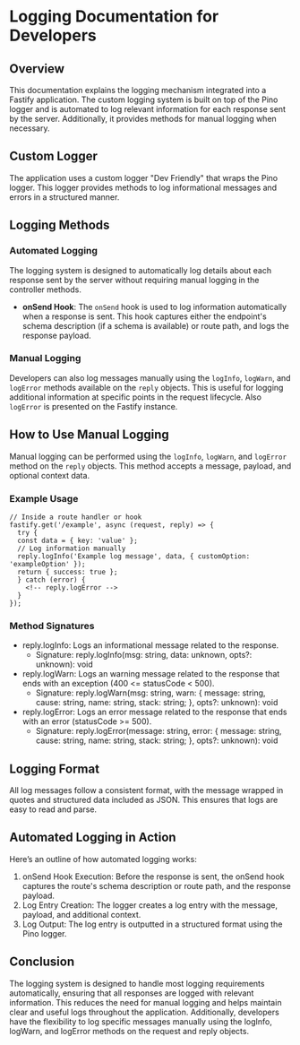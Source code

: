 # Logging Documentation for Developers

## Overview

This documentation explains the logging mechanism integrated into a Fastify application. The custom logging system is built on top of the Pino logger and is automated to log relevant information for each response sent by the server. Additionally, it provides methods for manual logging when necessary.

## Custom Logger

The application uses a custom logger "Dev Friendly" that wraps the Pino logger. This logger provides methods to log informational messages and errors in a structured manner.

## Logging Methods

### Automated Logging

The logging system is designed to automatically log details about each response sent by the server without requiring manual logging in the controller methods.

- **onSend Hook**: The `onSend` hook is used to log information automatically when a response is sent. This hook captures either the endpoint's schema description (if a schema is available) or route path, and logs the response payload.

### Manual Logging

Developers can also log messages manually using the `logInfo`, `logWarn`, and `logError` methods available on the `reply` objects. This is useful for logging additional information at specific points in the request lifecycle. Also `logError` is presented on the Fastify instance.

## How to Use Manual Logging

Manual logging can be performed using the `logInfo`, `logWarn`, and `logError` method on the `reply` objects. This method accepts a message, payload, and optional context data.

### Example Usage

```
// Inside a route handler or hook
fastify.get('/example', async (request, reply) => {
  try {
  const data = { key: 'value' };
  // Log information manually
  reply.logInfo('Example log message', data, { customOption: 'exampleOption' });
  return { success: true };
  } catch (error) {
    <!-- reply.logError -->
  }
});
```

### Method Signatures
  - reply.logInfo: Logs an informational message related to the response.
    - Signature: reply.logInfo(msg: string, data: unknown, opts?: unknown): void
- reply.logWarn: Logs an warning message related to the response that ends with an exception (400 <= statusCode < 500).
    - Signature: reply.logWarn(msg: string, warn: { message: string, cause: string, name: string, stack: string; }, opts?: unknown): void
- reply.logError: Logs an error message related to the response that ends with an error (statusCode >= 500).
    - Signature: reply.logError(message: string, error: { message: string, cause: string, name: string, stack: string; }, opts?: unknown): void
  
## Logging Format
All log messages follow a consistent format, with the message wrapped in quotes and structured data included as JSON. This ensures that logs are easy to read and parse.

## Automated Logging in Action
Here’s an outline of how automated logging works:
  1. onSend Hook Execution: Before the response is sent, the onSend hook captures the route's schema description or route path, and the response payload.
  2. Log Entry Creation: The logger creates a log entry with the message, payload, and additional context.
  3. Log Output: The log entry is outputted in a structured format using the Pino logger.


## Conclusion
The logging system is designed to handle most logging requirements automatically, ensuring that all responses are logged with relevant information. This reduces the need for manual logging and helps maintain clear and useful logs throughout the application. Additionally, developers have the flexibility to log specific messages manually using the logInfo, logWarn, and logError methods on the request and reply objects.